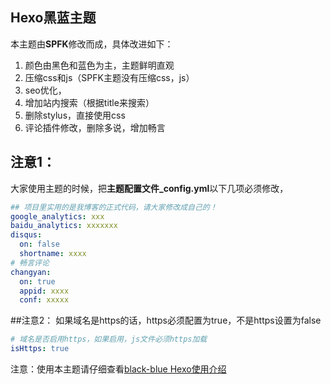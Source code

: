 ## Hexo黑蓝主题
本主题由**SPFK**修改而成，具体改进如下：
1. 颜色由黑色和蓝色为主，主题鲜明直观
2. 压缩css和js（SPFK主题没有压缩css，js）
3. seo优化，
4. 增加站内搜索（根据title来搜索）
5. 删除stylus，直接使用css
6. 评论插件修改，删除多说，增加畅言

## 注意1：
大家使用主题的时候，把**主题配置文件_config.yml**以下几项必须修改，
```yml
## 项目里实用的是我博客的正式代码，请大家修改成自己的！
google_analytics: xxx
baidu_analytics: xxxxxxx
disqus:
  on: false
  shortname: xxxx
# 畅言评论
changyan:
  on: true
  appid: xxxx
  conf: xxxxx

```

##注意2：
如果域名是https的话，https必须配置为true，不是https设置为false
```yml
# 域名是否启用https，如果启用，js文件必须https加载
isHttps: true
```

注意：使用本主题请仔细查看[black-blue Hexo使用介绍](http://geeksblog.cc/hexo-theme.html)

